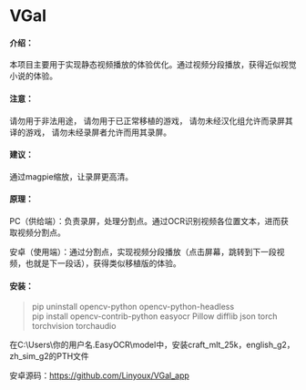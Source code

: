 # VGal
#### 介绍：
本项目主要用于实现静态视频播放的体验优化。通过视频分段播放，获得近似视觉小说的体验。

#### 注意：
请勿用于非法用途，
请勿用于已正常移植的游戏，
请勿未经汉化组允许而录屏其译的游戏，
请勿未经录屏者允许而用其录屏。

#### 建议：
通过magpie缩放，让录屏更高清。

#### 原理：
PC（供给端）：负责录屏，处理分割点。通过OCR识别视频各位置文本，进而获取视频分割点。

安卓（使用端）：通过分割点，实现视频分段播放（点击屏幕，跳转到下一段视频，也就是下一段话），获得类似移植版的体验。

#### 安装：

> pip uninstall opencv-python opencv-python-headless  
> pip install opencv-contrib-python easyocr Pillow difflib json torch torchvision torchaudio

在C:\Users\你的用户名\.EasyOCR\model中，安装craft_mlt_25k，english_g2，zh_sim_g2的PTH文件

安卓源码：https://github.com/Linyoux/VGal_app

